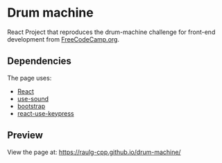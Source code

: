 # Drum machine 
React Project that reproduces the drum-machine challenge for front-end development from [FreeCodeCamp.org](https://www.freecodecamp.org/learn/front-end-development-libraries/front-end-development-libraries-projects/build-a-drum-machine). 

## Dependencies
The page uses: 

- [React](https://react.dev/)
- [use-sound](https://www.npmjs.com/package/use-sound)
- [bootstrap](https://getbootstrap.com/docs/5.2/getting-started/download/)
- [react-use-keypress](https://www.npmjs.com/package/react-use-keypress)

## Preview
View the page at: https://raulg-cpp.github.io/drum-machine/
